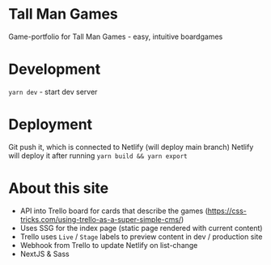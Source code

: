 # Tall Man Games

Game-portfolio for Tall Man Games - easy, intuitive boardgames

# Development

`yarn dev` - start dev server

# Deployment

Git push it, which is connected to Netlify (will deploy main branch)
Netlify will deploy it after running `yarn build && yarn export`

# About this site

- API into Trello board for cards that describe the games (https://css-tricks.com/using-trello-as-a-super-simple-cms/)
- Uses SSG for the index page (static page rendered with current content)
- Trello uses `Live` / `Stage` labels to preview content in dev / production site
- Webhook from Trello to update Netlify on list-change
- NextJS & Sass
